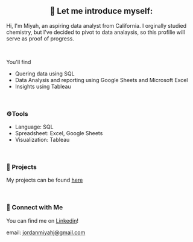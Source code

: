 <h2 align="center"> 👋 Let me introduce myself:</h2>
<p>Hi, I'm Miyah, an aspiring data analyst from California. I orginally studied chemistry, but I've decided to pivot to data analaysis, so this profilie will serve as proof of progress.</p>

<br><p>You'll find
  
  - Quering data using SQL
  - Data Analysis and reporting using Google Sheets and Microsoft Excel
  - Insights using Tableau</p>

<br><h3>⚙️Tools</h3>

  - Language: SQL
  - Spreadsheet: Excel, Google Sheets
  - Visualization: Tableau

<br><h3>📑 Projects</h3>
My projects can be found <a href="https://github.com/miyahj/Portfolio">here</a>

<br> <h3>📶 Connect with Me</h3>
<p>You can find me on <a href="https://linkedin.com/in/miyahjordan">Linkedin</a>!</p>
email: <a href= "mailto:jordanmiyahj@gmail.com">jordanmiyahj@gmail.com</a>

<!---
miyahj/miyahj is a ✨ special ✨ repository because its `README.md` (this file) appears on your GitHub profile.
You can click the Preview link to take a look at your changes.
--->
